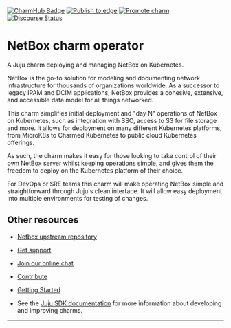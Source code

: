 [![CharmHub Badge](https://charmhub.io/netbox/badge.svg)](https://charmhub.io/netbox)
[![Publish to edge](https://github.com/canonical/netbox/actions/workflows/publish_charm.yaml/badge.svg)](https://github.com/canonical/netbox/actions/workflows/publish_charm.yaml)
[![Promote charm](https://github.com/canonical/netbox/actions/workflows/promote_charm.yaml/badge.svg)](https://github.com/canonical/netbox/actions/workflows/promote_charm.yaml)
[![Discourse Status](https://img.shields.io/discourse/status?server=https%3A%2F%2Fdiscourse.charmhub.io&style=flat&label=CharmHub%20Discourse)](https://discourse.charmhub.io)

# NetBox charm operator

A Juju charm deploying and managing NetBox on Kubernetes.

NetBox is the go-to solution for modeling and documenting network
infrastructure for thousands of organizations worldwide. As a
successor to legacy IPAM and DCIM applications, NetBox provides a
cohesive, extensive, and accessible data model for all things
networked.

This charm simplifies initial deployment and "day N" operations of
NetBox on Kubernetes, such as integration with SSO, access to S3 for
file storage and more. It allows for deployment on many
different Kubernetes platforms, from MicroK8s to Charmed Kubernetes to
public cloud Kubernetes offerings.

As such, the charm makes it easy for those looking to take control of
their own NetBox server whilst keeping operations simple, and gives them
the freedom to deploy on the Kubernetes platform of their choice.

For DevOps or SRE teams this charm will make operating NetBox simple
and straightforward through Juju's clean interface. It will allow easy
deployment into multiple environments for testing of changes.

## Other resources

- [Netbox upstream repository](https://github.com/netbox-community/netbox)

* [Get support](https://discourse.charmhub.io/)

* [Join our online chat](https://matrix.to/#/#charmhub-charmdev:ubuntu.com)

* [Contribute](https://charmhub.io/netbox/docs/contributing)

* [Getting Started](https://charmhub.io/netbox/docs/getting-started)

- See the [Juju SDK documentation](https://juju.is/docs/sdk) for more information about developing and improving charms.

---
